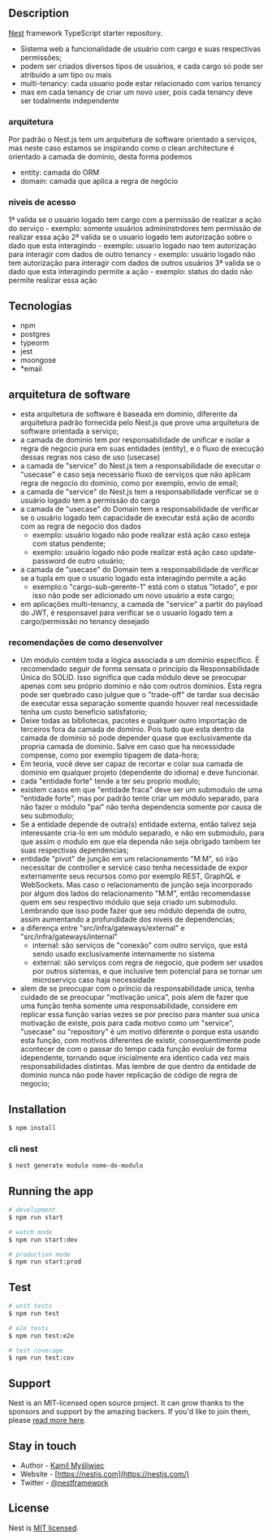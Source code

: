 ## Description

[Nest](https://github.com/nestjs/nest) framework TypeScript starter repository.

- Sistema web a funcionalidade de usuário com cargo e suas respectivas permissões;
- podem ser criados diversos tipos de usuários, e cada cargo só pode ser atribuido a um tipo ou mais
- multi-tenancy: cada usuario pode estar relacionado com varios tenancy
- mas em cada tenancy de criar um novo user, pois cada tenancy deve ser todalmente independente 


### arquitetura
Por padrão o Nest.js tem um arquitetura de software orientado a serviços,
mas neste caso estamos se inspirando como o clean architecture é orientado a camada de dominio,
desta forma podemos 

- entity: camada do ORM
- domain: camada que aplica a regra de negócio 

### niveis de acesso

1ª valida se o usuário logado tem cargo com a permissão de realizar a ação do serviço
    - exemplo: somente usuários admininstrdores tem permissão de realizar essa ação
2ª valida se o usuario logado tem autorização sobre o dado que esta interagindo 
    - exemplo: usuario logado nao tem autorização para interagir com dados de outro tenancy
    - exemplo: usuário logado não tem autorização para interagir com dados de outros usuários
3ª valida se o dado que esta interagindo permite a ação 
    - exemplo: status do dado não permite realizar essa ação 

## Tecnologias

- npm
- postgres
- typeorm
- jest
- moongose
- *email

## arquitetura de software
- esta arquitetura de software é baseada em dominio, diferente da arquitetura padrão fornecida pelo Nest.js que prove uma arquitetura de software orientada a serviço;
- a camada de dominio tem por responsabilidade de unificar e isolar a regra de negocio pura em suas entidades (entity), e o fluxo de execução dessas regras nos caso de uso (usecase)
- a camada de "service" do Nest.js tem a responsabilidade de executar o "usecase" e caso seja necessario fluxo de serviços que não aplicam regra de negocio do dominio, como por exemplo, envio de email;
- a camada de "service" do Nest.js tem a responsabilidade verificar se o usuário logado tem a permissão do cargo
- a camada de "usecase" do Domain tem a responsabilidade de verificar se o usuário logado tem capacidade de executar está ação de acordo com as regra de negocio dos dados
    - exemplo: usuário logado não pode realizar está ação caso esteja com status pendente;
    - exemplo: usuário logado não pode realizar está ação caso update-password de outro usuário;
- a camada de "usecase" do Domain tem a responsabilidade de verificar se a tupla em que o usuario logado esta interagindo permite a ação
    - exemplo:o "cargo-sub-gerente-1" está com o status "lotado", e por isso não pode ser adicionado um novo usuário a este cargo;
- em aplicações multi-tenancy, a camada de "service" a partir do payload do JWT, é responsavel para verificar se o usuario logado tem a cargo/permissão no tenancy desejado
### recomendações de como desenvolver
- Um módulo contém toda a lógica associada a um domínio específico. É recomendado seguir de forma sensata o princípio da Responsabilidade Única do SOLID. Isso significa que cada módulo deve se preocupar apenas com seu próprio domínio e não com outros domínios. Esta regra pode ser quebrado caso julgue que o "trade-off" de tardar sua decisão de executar essa separação somente quando houver real necessidade tenha um custo beneficio satisfatorio;
- Deixe todas as bibliotecas, pacotes e qualquer outro importação de terceiros fora da camada de domínio. Pois tudo que esta dentro da camada de dominio só pode depender quase que exclusivamente da propria camada de dominio. Salve em caso que ha necessidade compense, como por exemplo tipagem de data-hora;
- Em teoria, você deve ser capaz de recortar e colar sua camada de domínio em qualquer projeto (dependente do idioma) e deve funcionar.
- cada "entidade forte" tende a ter seu proprio modulo;
- existem casos em que "entidade fraca" deve ser um submodulo de uma "entidade forte", mas por padrão tente criar um módulo separado, para não fazer o módulo "pai" não tenha dependencia somente por causa de seu submodulo;
- Se a entidade depende de outra(s) entidade externa, então talvez seja interessante cria-lo em um módulo separado, e não em submodulo, para que assim o modulo em que ela dependa não seja obrigado tambem ter suas respectivas dependencias;
- entidade "pivot" de junção em um relacionamento "M:M", só irão necessitar de controller e service caso tenha necessidade de expor externamente seus recursos como por exemplo REST, GraphQL e WebSockets. Mas caso o relacionamento de junção seja incorporado por algum dos lados do relacionamento "M:M", então recomendasse quem em seu respectivo módulo que seja criado um submodulo. Lembrando que isso pode fazer que seu módulo dependa de outro, assim aumentando a profundidade dos niveis de dependencias;
- a diferença entre "src/infra/gateways/external" e "src/infra/gateways/internal"
    - internal: são serviços de "conexão" com outro serviço, que está sendo usado exclusivamente internamente no sistema
    - external: são serviços com regra de negocio, que podem ser usados por outros sistemas, e que inclusive tem potencial para se tornar um microserviço caso haja necessidade
- alem de se preocupar com o princio da responsabilidade unica, tenha cuidado de se preocupar "motivação unica", pois alem de fazer que uma função tenha somente uma responsabilidade, considere em replicar essa função varias vezes se por preciso para manter sua unica motivação de existe, pois para cada motivo como um "service", "usecase" ou "repository" é um motivo diferente o porque esta usando esta função, com motivos diferentes de existir, consequentimente pode acontecer de com o passar do tempo cada função evoluir de forma idependente, tornando oque inicialmente era identico cada vez mais responsabilidades distintas. Mas lembre de que dentro da entidade de dominio nunca não pode haver replicação de código de regra de negocio;


## Installation
```bash
$ npm install
```

### cli nest
```bash
$ nest generate module nome-do-modulo
```

## Running the app

```bash
# development
$ npm run start

# watch mode
$ npm run start:dev

# production mode
$ npm run start:prod
```

## Test

```bash
# unit tests
$ npm run test

# e2e tests
$ npm run test:e2e

# test coverage
$ npm run test:cov
```

## Support

Nest is an MIT-licensed open source project. It can grow thanks to the sponsors and support by the amazing backers. If you'd like to join them, please [read more here](https://docs.nestjs.com/support).

## Stay in touch

- Author - [Kamil Myśliwiec](https://kamilmysliwiec.com)
- Website - [https://nestjs.com](https://nestjs.com/)
- Twitter - [@nestframework](https://twitter.com/nestframework)

## License

Nest is [MIT licensed](LICENSE).
